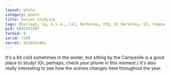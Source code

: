 ```yaml
---
layout: photo
category: photo
title: Sunset Studying
tags: [College, CA, U.S.A., Cal, Berkeley, UCB, UC Berkeley, UC, Campanile, Campanile Esplanade, Sather Tower, sunset, HDRI, studying, study, reading, trees, Canon, Michael Ball, cycomachead, Canon 7D, portrait, 7D, EF-S 10-22]
pid: 6845243307
farmid: 8
serid: 7169
secret: 022b54c06a
---
```


It's a bit cold sometimes in the winter, but sitting by the Campanile is a good place to study! (Or, perhaps, check your phone in this moment.) It's also really interesting to see how the scenes changes here throughout the year.
